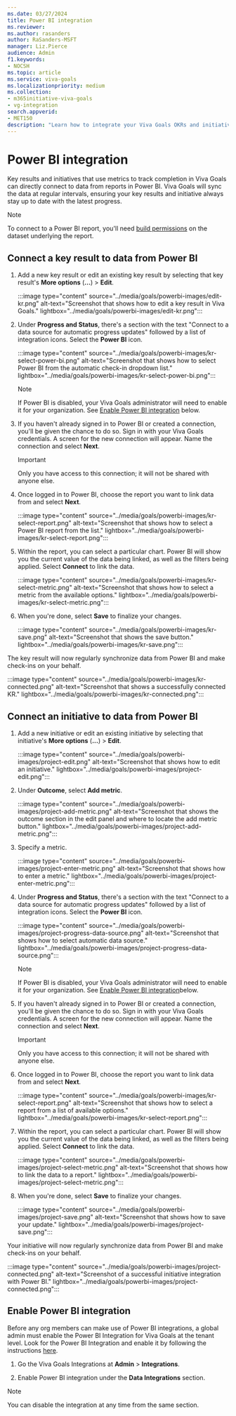 ```yaml
---
ms.date: 03/27/2024
title: Power BI integration
ms.reviewer: 
ms.author: rasanders
author: RaSanders-MSFT
manager: Liz.Pierce
audience: Admin
f1.keywords:
- NOCSH
ms.topic: article
ms.service: viva-goals
ms.localizationpriority: medium
ms.collection:  
- m365initiative-viva-goals
- vg-integration
search.appverid:
- MET150
description: "Learn how to integrate your Viva Goals OKRs and initiatives with Power BI."
---
```


# Power BI integration

Key results and initiatives that use metrics to track completion in Viva Goals can directly connect to data from reports in Power BI. Viva Goals will sync the data at regular intervals, ensuring your key results and initiative always stay up to date with the latest progress.

> [!NOTE]
> To connect to a Power BI report, you'll need [build permissions](/power-bi/connect-data/service-datasets-build-permissions) on the dataset underlying the report.

## Connect a key result to data from Power BI

1. Add a new key result or edit an existing key result by selecting that key result's **More options** (**...**) > **Edit**.

   :::image type="content" source="../media/goals/powerbi-images/edit-kr.png" alt-text="Screenshot that shows how to edit a key result in Viva Goals." lightbox="../media/goals/powerbi-images/edit-kr.png":::

1. Under **Progress and Status**, there's a section with the text "Connect to a data source for automatic progress updates" followed by a list of integration icons. Select the **Power BI** icon.

   :::image type="content" source="../media/goals/powerbi-images/kr-select-power-bi.png" alt-text="Screenshot that shows how to select Power BI from the automatic check-in dropdown list." lightbox="../media/goals/powerbi-images/kr-select-power-bi.png":::

    > [!NOTE]
    > If Power BI is disabled, your Viva Goals administrator will need to enable it for your organization. See [Enable Power BI integration](#enable-power-bi-integration) below.

1. If you haven't already signed in to Power BI or created a connection, you'll be given the chance to do so. Sign in with your Viva Goals credentials. A screen for the new connection will appear. Name the connection and select **Next**. <!--Editor's Note: I can't verify this one myself because the dummy account has done this before.-->

   > [!IMPORTANT]
   > Only you have access to this connection; it will not be shared with anyone else.

1. Once logged in to Power BI, choose the report you want to link data from and select **Next**.

   :::image type="content" source="../media/goals/powerbi-images/kr-select-report.png" alt-text="Screenshot that shows how to select a Power BI report from the list." lightbox="../media/goals/powerbi-images/kr-select-report.png":::

1. Within the report, you can select a particular chart. Power BI will show you the current value of the data being linked, as well as the filters being applied. Select **Connect** to link the data.

   :::image type="content" source="../media/goals/powerbi-images/kr-select-metric.png" alt-text="Screenshot that shows how to select a metric from the available options." lightbox="../media/goals/powerbi-images/kr-select-metric.png":::

1. When you're done, select **Save** to finalize your changes.

   :::image type="content" source="../media/goals/powerbi-images/kr-save.png" alt-text="Screenshot that shows the save button." lightbox="../media/goals/powerbi-images/kr-save.png":::

The key result will now regularly synchronize data from Power BI and make check-ins on your behalf.

:::image type="content" source="../media/goals/powerbi-images/kr-connected.png" alt-text="Screenshot that shows a successfully connected KR." lightbox="../media/goals/powerbi-images/kr-connected.png":::

## Connect an initiative to data from Power BI

1. Add a new initiative or edit an existing initiative by selecting that initiative's **More options** (**...**) > **Edit**.

   :::image type="content" source="../media/goals/powerbi-images/project-edit.png" alt-text="Screenshot that shows how to edit an initiative." lightbox="../media/goals/powerbi-images/project-edit.png":::

1. Under **Outcome**, select **Add metric**.

   :::image type="content" source="../media/goals/powerbi-images/project-add-metric.png" alt-text="Screenshot that shows the outcome section in the edit panel and where to locate the add metric button." lightbox="../media/goals/powerbi-images/project-add-metric.png":::

1. Specify a metric.

   :::image type="content" source="../media/goals/powerbi-images/project-enter-metric.png" alt-text="Screenshot that shows how to enter a metric." lightbox="../media/goals/powerbi-images/project-enter-metric.png":::

1. Under **Progress and Status**, there's a section with the text "Connect to a data source for automatic progress updates" followed by a list of integration icons. Select the **Power BI** icon.

   :::image type="content" source="../media/goals/powerbi-images/project-progress-data-source.png" alt-text="Screenshot that shows how to select  automatic data source." lightbox="../media/goals/powerbi-images/project-progress-data-source.png":::

   > [!NOTE]
   > If Power BI is disabled, your Viva Goals administrator will need to enable it for your organization. See [Enable Power BI integration](#enable-power-bi-integration )below.

1. If you haven't already signed in to Power BI or created a connection, you'll be given the chance to do so. Sign in with your Viva Goals credentials. A screen for the new connection will appear. Name the connection and select **Next**. <!--Editor's Note: I can't verify this one myself because the dummy account has done this before.-->

   > [!IMPORTANT]
   > Only you have access to this connection; it will not be shared with anyone else.

1. Once logged in to Power BI, choose the report you want to link data from and select **Next**.

   :::image type="content" source="../media/goals/powerbi-images/kr-select-report.png" alt-text="Screenshot that shows how to select a report from a list of available options." lightbox="../media/goals/powerbi-images/kr-select-report.png":::

1. Within the report, you can select a particular chart. Power BI will show you the current value of the data being linked, as well as the filters being applied. Select **Connect** to link the data.

   :::image type="content" source="../media/goals/powerbi-images/project-select-metric.png" alt-text="Screenshot that shows how to link the data to a report." lightbox="../media/goals/powerbi-images/project-select-metric.png":::

1. When you're done, select **Save** to finalize your changes.

   :::image type="content" source="../media/goals/powerbi-images/project-save.png" alt-text="Screenshot that shows how to save your update." lightbox="../media/goals/powerbi-images/project-save.png":::

Your initiative will now regularly synchronize data from Power BI and make check-ins on your behalf.

:::image type="content" source="../media/goals/powerbi-images/project-connected.png" alt-text="Screenshot of a successful initiative integration with Power BI." lightbox="../media/goals/powerbi-images/project-connected.png":::

## Enable Power BI integration

Before any org members can make use of Power BI integrations, a global admin must enable the Power BI Integration for Viva Goals at the tenant level. Look for the Power BI Integration and enable it by following the instructions [here](vg-integrations-administration-overview.md#manage-integrations).

1. Go the Viva Goals Integrations at **Admin** > **Integrations**.

1. Enable Power BI integration under the **Data Integrations** section.

> [!NOTE]
> You can disable the integration at any time from the same section.

